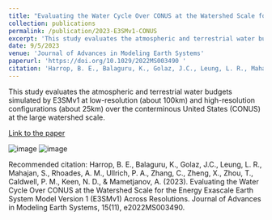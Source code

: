 ```yaml
---
title: "Evaluating the Water Cycle Over CONUS at the Watershed Scale for the Energy Exascale Earth System Model Version 1 (E3SMv1) Across Resolutions"
collection: publications
permalink: /publication/2023-E3SMv1-CONUS
excerpt: 'This study evaluates the atmospheric and terrestrial water budgets simulated by E3SMv1 at low-resolution (about 100km) and high-resolution configurations (about 25km) over the conterminous United States (CONUS) at the large watershed scale. '
date: 9/5/2023
venue: 'Journal of Advances in Modeling Earth Systems'
paperurl: 'https://doi.org/10.1029/2022MS003490 '
citation: 'Harrop, B. E., Balaguru, K., Golaz, J.C., Leung, L. R., Mahajan, S., Rhoades, A. M., Ullrich, P. A., Zhang, C., Zheng, X., Zhou, T., Caldwell, P. M., Keen, N. D., &amp; Mametjanov, A. (2023). Evaluating the Water Cycle Over CONUS at the Watershed Scale for the Energy Exascale Earth System Model Version 1 (E3SMv1) Across Resolutions. Journal of Advances in Modeling Earth Systems, 15(11), e2022MS003490. '
---
```

This study evaluates the atmospheric and terrestrial water budgets simulated by E3SMv1 at low-resolution (about 100km) and high-resolution configurations (about 25km) over the conterminous United States (CONUS) at the large watershed scale. 

[Link to the paper](https://doi.org/10.1029/2022MS003490 )

![image](https://agupubs.onlinelibrary.wiley.com/cms/asset/de645f16-7817-45d6-afa5-2cab5e3d82aa/jame21972-fig-0014-m.jpg)
![image](https://agupubs.onlinelibrary.wiley.com/cms/asset/971c3e94-f4d0-4a21-9098-fda848be24ec/jame21972-fig-0015-m.jpg)

Recommended citation: Harrop, B. E., Balaguru, K., Golaz, J.C., Leung, L. R., Mahajan, S., Rhoades, A. M., Ullrich, P. A., Zhang, C., Zheng, X., Zhou, T., Caldwell, P. M., Keen, N. D., & Mametjanov, A. (2023). Evaluating the Water Cycle Over CONUS at the Watershed Scale for the Energy Exascale Earth System Model Version 1 (E3SMv1) Across Resolutions. Journal of Advances in Modeling Earth Systems, 15(11), e2022MS003490. 